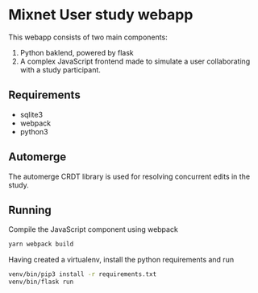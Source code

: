 # Mixnet User study webapp

This webapp consists of two main components:

1. Python baklend, powered by flask
2. A complex JavaScript frontend made to simulate a user collaborating with a study participant.

## Requirements
* sqlite3
* webpack
* python3

## Automerge

The automerge CRDT library is used for resolving concurrent edits in the study.

## Running

Compile the JavaScript component using webpack

```bash
yarn webpack build
```

Having created a virtualenv, install the python requirements and run

```bash
venv/bin/pip3 install -r requirements.txt
venv/bin/flask run 
```
